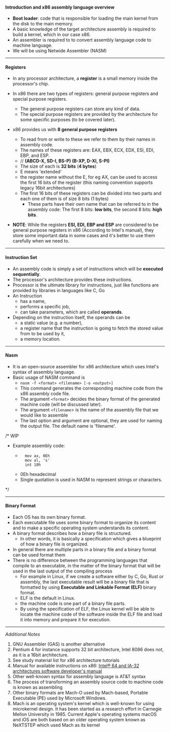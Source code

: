 
#### Introduction and x86 assembly language overview

- **Boot loader**: code that is responsible for loading the main kernel from the disk to the main memory.
- A basic knowledge of the target architecture assembly is required to build a kernel, which in our case x86.
- An assembler is required to to convert assembly language code to machine language.
- We will be using Netwide Assembler (NASM)
---
#### Registers
- In any processor architecture, a **register** is a small memory inside the processor's chip.
- In x86 there are two types of registers: general purpose registers and special purpose registers.
  - The general purpose registers can store any kind of data. 
  - The special purpose registers are provided by the architecture for some specific purposes (to be covered later).
- x86 provides us with **8 general purpose registers** 
  - To read from or write to these we refer to them by their names in assembly code.
  - The names of these registers are: EAX, EBX, ECX, EDX, ESI, EDI, EBP, and ESP.
  - // **(ABCD-X, SD-I, BS-P) (B-XP, D-XI, S-PI)**
  -    The size of each is **32 bits** (**4 bytes**)
  -    E means 'extended'
  -    the register name without the E, for eg AX, can be used to access the first 16 bits of the register (this naming convention supports legacy 16bit architectures)
  - The first 16 bits of these registers can be divided into two parts and each one of them is of size 8 bits (1 bytes) 
    - These parts have their own name that can be referred to in the assembly code: The first 8 bits: **low bits**, the second 8 bits: **high bits**.


- **NOTE**: While the registers **ESI, EDI, EBP and ESP** are considered to be general purpose registers in x86 (According to Intel's manual), they store some important data in some cases and it's better to use them carefully when we need to.

---
#### Instruction Set
- An assembly code is simply a set of instructions which will be **executed sequentially**.
- The processor's architecture provides these instructions.
- Processor is the ultimate library for instructions, just like functions are provided by libraries in languages like C, Go
- An Instruction 
  - has a name,
  - performs a specific job,
  - can take parameters, which are called **operands**.
- Depending on the instruction itself, the operands can be 
    - a static value (e.g. a number),
    - a register name that the instruction is going to fetch the stored value from to be used by it,
    - a memory location.

---
#### Nasm
- It is an open-source assembler for x86 architecture which uses Intel's syntax of assembly language.
- Basic usage of NASM command is 
  - `nasm -f <format> <filename> [-o <output>]`
  - This command generates the corresponding machine code from the x86 assembly code file.
  - The argument `<format>` decides the binary format of the generated machine code (will be discussed later).
  - The argument `<filename`> is the name of the assembly file that we would like to assemble
  - The last option and argument are optional, they are used for naming the output file. The default name is 'filename'.

/* WIP
- Example assembly code:
    - ```
        mov ax, 0Eh
        mov al, 's'
        int 10h
      ```
   - 0Eh hexadecimal
   - Single quotation is used in NASM to represent strings or characters.

*/

---
#### Binary Format
- Each OS has its own binary format.
- Each executable file uses some binary format to organize its content and to make a specific operating system understands its content.
- A binary format describes how a binary file is structured. 
  - In other words, it is basically a specification which gives a blueprint of how a binary file is organized.
- In general there are multiple parts in a binary file and a binary format can be used format them
- There is no difference between the programming languages that compile to an executable, in the matter of the binary format that will be used in the last output of the compiling process
  - For example in Linux, if we create a software either by C, Go, Rust or assembly, the last executable result will be a binary file that is formatted by using **Executable and Linkable Format (ELF)** binary format. 
  - ELF is the default in Linux.
  - the machine code is one part of a binary file parts. 
  - By using the specification of ELF, the Linux kernel will be able to locate the machine code of the software inside the ELF file and load it into memory and prepare it for execution.

---
*Additional Notes*
1) GNU Assembler (GAS) is another alternative
2) Pentium 4 for instance supports 32 bit architecture, Intel 8086 does not, as it is a 16bit architecture.
3) See study material list for x86 architecture tutorials
4) Manual for available instructions on x86: [Intel® 64 and IA-32 architectures software developer's manual](https://software.intel.com/en-us/articles/intel-sdm)
5) Other well-known syntax for assembly language is AT&T syntax
6) The process of transforming an assembly source code to machine code is known as assembling
7) Other binary formats are Mach-O used by Mach-based, Portable Executable (PE) used by Microsoft Windows.
8) Mach is an operating system's kernel which is well-known for using microkernel design. It has been started as a research effort in Carnegie Mellon University in 1985. Current Apple's operating systems macOS and iOS are both based on an older operating system known as NeXTSTEP which used Mach as its kernel
